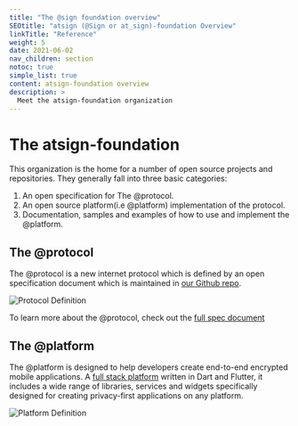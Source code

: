 ```yaml
---
title: "The @sign foundation overview"
SEOtitle: "atsign (@Sign or at_sign)-foundation Overview"
linkTitle: "Reference"
weight: 5
date: 2021-06-02
nav_children: section
notoc: true
simple_list: true
content: atsign-foundation overview
description: >
  Meet the atsign-foundation organization
---
```


# The atsign-foundation

This organization is the home for a number of open source projects and repositories. They generally fall into three basic categories:

1. An open specification for The @protocol.
2. An open source platform(i.e @platform) implementation of the protocol.
3. Documentation, samples and examples of how to use and implement the @platform.

## The @protocol

The @protocol is a new internet protocol which is defined by an open specification document which is maintained in [our Github repo](https://github.com/atsign-foundation/at_protocol).

![Protocol Definition](/at_protocol_images/protocol_definition.svg)

To learn more about the @protocol, check out the [full spec document](/docs/overview/at_protocol_spec/)

## The @platform

The @platform is designed to help developers create end-to-end encrypted mobile applications. A [full stack platform](https://github.com/atsign-foundation/) written in Dart and Flutter, it includes a wide range of libraries, services and widgets specifically designed for creating privacy-first applications on any platform.

![Platform Definition](/at_platform_images/platform_definition.svg)
